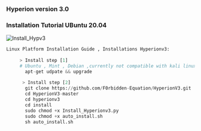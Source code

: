 ###     Hyperion version 3.0 
###     Installation Tutorial UBuntu 20.04

![Install_Hypv3](https://user-images.githubusercontent.com/59021489/106630708-5fa60d00-657c-11eb-9acd-0ecfd23ba6bb.gif)

```python
Linux Platform Installation Guide , Installations Hyperionv3:
     
     > Install step [1]
     # Ubuntu , Mint , Debian ,currently not compatible with kali linux
       apt-get udpate && upgrade
      
      > Install step [2] 
       git clone https://github.com/F0rbidden-Equation/HyperionV3.git
       cd HyperionV3-master
       cd hyperionv3
       cd install
       sudo chmod +x Install_Hyperionv3.py
       sudo chmod +x auto_install.sh
       sh auto_install.sh
     
     
